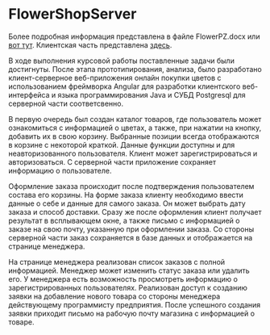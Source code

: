 # FlowerShopServer
Более подробная информация представлена в файле FlowerPZ.docx или [вот тут](https://drive.google.com/file/d/1qSG8Xxs32uh251ATYr9qg69tuSkSNNtJ/view).
Клиентская часть представлена [здесь](https://github.com/fancierik/FlowerShopClient).

В ходе выполнения курсовой работы поставленные задачи были достигнуты. После этапа прототипирования, анализа, было разработано клиент-серверное веб-приложения онлайн покупки цветов с использованием фреймворка Angular для разработки клиентского веб-интерфейса и языка программирования Java и СУБД Postgresql для серверной части соответсвенно.

В первую очередь был создан каталог товаров, где пользователь может ознакомиться с информацией о цветах, а также, при нажатии на кнопку, добавить их в свою корзину. Выбранные позиции всегда отображаются в корзине с некоторой краткой. Данные функции доступны и для неавторизованного пользователя. Клиент может зарегистрироваться и авторизоваться. С серверной части приложение сохраняет информацию о пользователе.

Оформление заказа происходит после подтверждения пользователем состава его корзины. На форме заказа клиенту необходимо ввести данные о себе и данные для самого заказа. Он может выбрать дату заказа и способ доставки. Сразу же после оформления клиент получает результат в всплывающем окне, а также письмо с информацией о заказе на свою почту, указанную при оформлении заказа. Со стороны серверной части заказ сохраняется в базе данных и отображается на странице менеджера.

На странице менеджера реализован список заказов с полной информацией. Менеджер может изменить статус заказа или удалить его. У менеджера есть возможность просмотреть информацию о зарегистрированных пользователях. Реализован доступ к созданию заявки на добавление нового товара со стороны менеджера действующему программисту предприятия. После успешного создания заявки приходит письмо на рабочую почту магазина с информацией о товаре.


